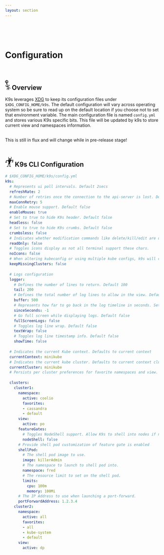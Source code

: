 ```yaml
---
layout: section
---
```


<i class="fas fa-cogs icon fa-7x"></i>

<br/>
<br/>
<br/>

# Configuration

<br/>

## <img src="/assets/sections/overview.png" width="auto" height="32"/> Overview

K9s leverages [XDG](https://specifications.freedesktop.org/basedir-spec/basedir-spec-latest.html) to keep its configuration files under `$XDG_CONFIG_HOME/k9s`. The default configuration will vary across operating system so be sure to read up on the default location if you choose not to set that environment variable. The main configuration file is named `config.yml` and stores various K9s specific bits. This file
will be updated by k9s to store current view and namespaces information.

<br/>
<div class="note">
  <i class="fas fa-skull"></i> This is still in flux and will change while in pre-release stage!
</div>

<br/>

## <img src="/assets/sections/examples.png" width="auto" height="32"/> K9s CLI Configuration

```yaml
# $XDG_CONFIG_HOME/k9s/config.yml
k9s:
  # Represents ui poll intervals. Default 2secs
  refreshRate: 2
  # Number of retries once the connection to the api-server is lost. Default 15.
  maxConnRetry: 5
  # Enable mouse support. Default false
  enableMouse: true
  # Set to true to hide K9s header. Default false
  headless: false
  # Set to true to hide K9s crumbs. Default false
  crumbsless: false
  # Indicates whether modification commands like delete/kill/edit are disabled. Default is false
  readOnly: false
  # Toggles icons display as not all terminal support these chars.
  noIcons: false
  # When altering kubeconfig or using multiple kube configs, k9s will clean up clusters configurations that are no longer in use. Setting this flag to true will keep k9s from cleaning up inactive cluster configs. Defaults to false.
  keepMissingClusters: false

  # Logs configuration
  logger:
    # Defines the number of lines to return. Default 100
    tail: 200
    # Defines the total number of log lines to allow in the view. Default 1000
    buffer: 500
    # Represents how far to go back in the log timeline in seconds. Setting to -1 will show all available logs. Default is tail (aka -1).
    sinceSeconds: -1
    # Go full screen while displaying logs. Default false
    fullScreenLogs: false
    # Toggles log line wrap. Default false
    textWrap: false
    # Toggles log line timestamp info. Default false
    showTime: false

  # Indicates the current Kube context. Defaults to current context
  currentContext: minikube
  # Indicates the current kube cluster. Defaults to current context cluster
  currentCluster: minikube
  # Persists per cluster preferences for favorite namespaces and view.

  clusters:
    cluster1:
      namespace:
        active: coolio
        favorites:
        - cassandra
        - default
      view:
        active: po
      featureGates:
        # Toggles NodeShell support. Allow K9s to shell into nodes if needed. Default false.
        nodeShell: false
      # Provide shell pod customization of feature gate is enabled
      shellPod:
        # The shell pod image to use.
        image: killerAdmin
        # The namespace to launch to shell pod into.
        namespace: fred
        # The resource limit to set on the shell pod.
        limits:
          cpu: 100m
          memory: 100Mi
      # The IP Address to use when launching a port-forward.
      portForwardAddress: 1.2.3.4
    cluster2:
      namespace:
        active: all
        favorites:
        - all
        - kube-system
        - default
      view:
        active: dp
```
